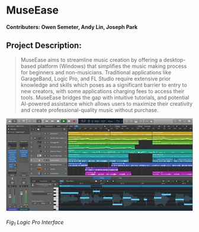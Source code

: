 # MuseEase

#### Contributers: Owen Semeter, Andy Lin, Joseph Park

## Project Description: 
 >MuseEase aims to streamline music creation by offering a desktop-based platform (Windows) that simplifies the music making process for beginners and non-musicians. Traditional applications like GarageBand, Logic Pro, and FL Studio require extensive prior knowledge and skills which poses as a significant barrier to entry to new creators, with some applications charging fees to access their tools. MuseEase bridges the gap with intuitive tutorials, and potential AI-powered assistance which allows users to maximize their creativity and create professional-quality music without purchase.

![Logic Pro Image](/Images/LogicProInterface.jpg)
######     _Fig<sub>1</sub> Logic Pro Interface_
